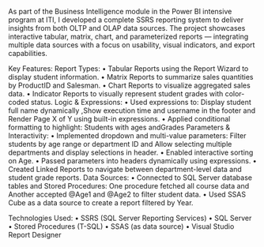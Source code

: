 As part of the Business Intelligence module in the Power BI intensive program at ITI, I developed a complete SSRS reporting system to deliver insights from both OLTP and OLAP data sources.
The project showcases interactive tabular, matrix, chart, and parameterized reports — integrating multiple data sources with a focus on usability, visual indicators, and export capabilities.

Key Features:
  Report Types:
•	Tabular Reports using the Report Wizard to display student information.
•	Matrix Reports to summarize sales quantities by ProductID and Salesman.
•	Chart Reports to visualize aggregated sales data.
•	Indicator Reports to visually represent student grades with color-coded status.
Logic & Expressions:
•	Used expressions to: Display student full name dynamically ,Show execution time and username in the footer and Render Page X of Y using built-in expressions.
•	Applied conditional formatting to highlight: Students with ages andGrades 
Parameters & Interactivity:
•	Implemented dropdown and multi-value parameters: Filter students by age range or department ID and Allow selecting multiple departments and display selections in header.
•	Enabled interactive sorting on Age.
•	Passed parameters into headers dynamically using expressions.
•	Created Linked Reports to navigate between department-level data and student grade reports.
Data Sources:
•	Connected to SQL Server database tables and Stored Procedures: One procedure fetched all course data and Another accepted @Age1 and @Age2 to filter student data.
•	Used SSAS Cube as a data source to create a report filtered by Year.

Technologies Used:
•	SSRS (SQL Server Reporting Services)
•	SQL Server
•	Stored Procedures (T-SQL)
•	SSAS (as data source)
•	Visual Studio Report Designer
